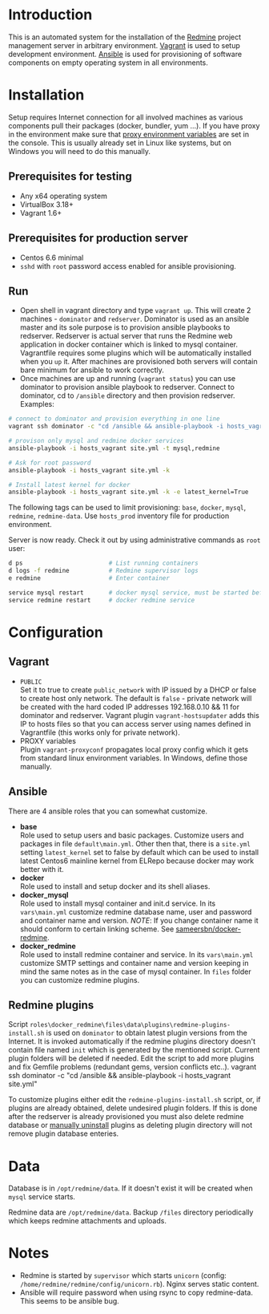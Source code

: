 Introduction
============

This is an automated system for the installation of the [Redmine](http://www.redmine.org) project management server in arbitrary environment. [Vagrant](https://www.vagrantup.com/) is used to setup development environment.  [Ansible](http://www.ansible.com) is used for provisioning of software components on empty operating system in all environments.

Installation
============

Setup requires Internet connection for all involved machines as various components pull their packages (docker, bundler, yum ...). If you have proxy in the environment make sure that [proxy environment variables](http://www.gnu.org/software/wget/manual/html_node/Proxies.html) are set in the console. This is usually already set in Linux like systems, but on Windows you will need to do this manually. 

Prerequisites for testing
--------------------------

- Any x64 operating system
- VirtualBox 3.18+
- Vagrant 1.6+

Prerequisites for production server
-----------------------------------

- Centos 6.6 minimal 
- `sshd` with `root` password access enabled for ansible provisioning.

Run
---

- Open shell in vagrant directory and type `vagrant up`. This will create 2 machines - `dominator` and `redserver`. Dominator is used as an ansible master and its sole purpose is to provision ansible playbooks to redserver. Redserver is actual server that runs the Redmine web application in docker container which is linked to mysql container. Vagrantfile requires some plugins which will be automatically installed when you `up` it. After machines are provisioned both servers will contain bare minimum for ansible to work correctly.
- Once machines are up and running (`vagrant status`) you can use dominator to provision ansible playbook to redserver. Connect to dominator, cd to `/ansible` directory and then provision redserver. Examples:

```sh
# connect to dominator and provision everything in one line
vagrant ssh dominator -c "cd /ansible && ansible-playbook -i hosts_vagrant site.yml"

# provison only mysql and redmine docker services
ansible-playbook -i hosts_vagrant site.yml -t mysql,redmine

# Ask for root password
ansible-playbook -i hosts_vagrant site.yml -k

# Install latest kernel for docker
ansible-playbook -i hosts_vagrant site.yml -k -e latest_kernel=True
```

The following tags can be used to limit provisioning: `base`, `docker`, `mysql`, `redmine`, `redmine-data`. Use `hosts_prod` inventory file for production environment.

Server is now ready. Check it out by using administrative commands as `root` user:  

```sh
d ps                        # List running containers 
d logs -f redmine           # Redmine supervisor logs
e redmine                   # Enter container 

service mysql restart       # docker mysql service, must be started before redmine for linking 
service redmine restart     # docker redmine service 
```

Configuration
=============

Vagrant
-------

- `PUBLIC`  
Set it to true to create `public_network` with IP issued by a DHCP or false to create host only network. The default is `false` - private network will be created with the hard coded IP addresses 192.168.0.10 && 11 for dominator and redserver. Vagrant plugin `vagrant-hostsupdater` adds this IP to hosts files so that you can access server using names defined in Vagrantfile (this works only for private network).
- PROXY variables  
Plugin `vagrant-proxyconf` propagates local proxy config which it gets from standard linux environment variables. In Windows, define those manually. 

Ansible
-------

There are 4 ansible roles that you can somewhat customize.

- **base**  
Role used to setup users and basic packages. Customize users and packages in file `default\main.yml`. Other then that, there is a `site.yml` setting `latest_kernel` set to false by default which can be used to install latest Centos6 mainline kernel from ELRepo because docker may work better with it. 
- **docker**  
Role used to install and setup docker and its shell aliases.
- **docker_mysql**  
Role used to install mysql container and init.d service. In its `vars\main.yml` customize redmine database name, user and password and container name and version. *NOTE*: If you change container name it should conform to certain linking scheme. See [sameersbn/docker-redmine](https://github.com/sameersbn/docker-redmine).
- **docker_redmine**  
Role used to install redmine container and service. In its `vars\main.yml` customize SMTP settings and container name and version keeping in mind the same notes as in the case of mysql container. In `files` folder you can customize redmine plugins. 

Redmine plugins
---------------

Script `roles\docker_redmine\files\data\plugins\redmine-plugins-install.sh` is used on `dominator` to obtain latest plugin versions from the Internet. It is invoked automatically if the redmine plugins directory doesn't contain file named `init` which is generated by the mentioned script. Current plugin folders will be deleted if needed. Edit the script to add more plugins and fix Gemfile problems (redundant gems, version conflicts etc..).
vagrant ssh dominator -c "cd /ansible && ansible-playbook -i hosts_vagrant site.yml"

To customize plugins either edit the `redmine-plugins-install.sh` script, or, if plugins are already obtained, delete undesired plugin folders. If this is done after the redserver is already provisioned you must also delete redmine database or [manually uninstall](https://github.com/sameersbn/docker-redmine#uninstalling-plugins) plugins as deleting plugin directory will not remove plugin database enteries. 

Data
====

Database is in `/opt/redmine/data`. If it doesn't exist it will be created when `mysql` service starts.

Redmine data are `/opt/redmine/data`. Backup `/files` directory periodically which keeps redmine attachments and uploads.

Notes
=====

- Redmine is started by `supervisor` which starts `unicorn` (config: `/home/redmine/redmine/config/unicorn.rb`). Nginx serves static content.
- Ansible will require password when using rsync to copy redmine-data. This seems to be ansible bug.
